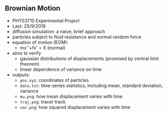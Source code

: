 ## Brownian Motion

* PHYS3710 Experimental Project
* Last: 25/9/2019
* diffusion simulation: a naive, brief approach
* particles subject to fluid resistance and normal random force
* equation of motion (EOM):
	- mx''+fx' = X (normal)
* aims to verify
	- gaussian distributions of displacements (promised by central limit theorem)
	- linear dependence of variance on time
* outputs:
	- `pos.xyz`: coordinates of particles
	- `data.txt`: time-series statistics, including mean, standard deviation, variance
	- `mu.png`: how mean displacement varies with time
	- `traj.png`: tracer track
	- `var.png`: how squared displacement varies with time



